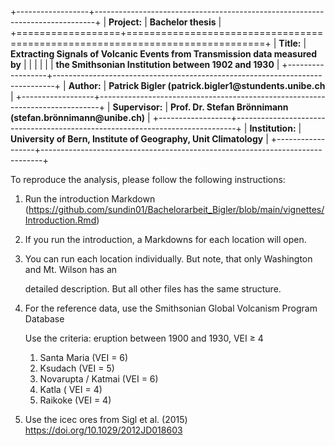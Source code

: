 +------------------+------------------------------------------------------------------------------+
| **Project:**     | **Bachelor thesis**                                                          |
+==================+==============================================================================+
| **Title:**       | **Extracting Signals of Volcanic Events from Transmission data measured by** |
|                  |                                                                              |
|                  | **the Smithsonian Institution between 1902 and 1930**                        |
+------------------+------------------------------------------------------------------------------+
| **Author:**      | **Patrick Bigler (patrick.bigler1\@stundents.unibe.ch**                      |
+------------------+------------------------------------------------------------------------------+
| **Supervisor:**  | **Prof. Dr. Stefan Brönnimann (stefan.brönnimann\@unibe.ch)**                |
+------------------+------------------------------------------------------------------------------+
| **Institution:** | **University of Bern, Institute of Geography, Unit Climatology**             |
+------------------+------------------------------------------------------------------------------+

To reproduce the analysis, please follow the following instructions:

1.  Run the introduction Markdown (<https://github.com/sundin01/Bachelorarbeit_Bigler/blob/main/vignettes/Introduction.Rmd>)

2.  If you run the introduction, a Markdowns for each location will open.

3.  You can run each location individually. But note, that only Washington and Mt. Wilson has an

    detailed description. But all other files has the same structure.

4.  For the reference data, use the Smithsonian Global Volcanism Program Database

    Use the criteria: eruption between 1900 and 1930, VEI ≥ 4

    1.  Santa Maria (VEI = 6)
    2.  Ksudach (VEI = 5)
    3.  Novarupta / Katmai (VEI = 6)
    4.  Katla ( VEI = 4)
    5.  Raikoke (VEI = 4)

5.  Use the icec ores from Sigl et al. (2015) <https://doi.org/10.1029/2012JD018603>
